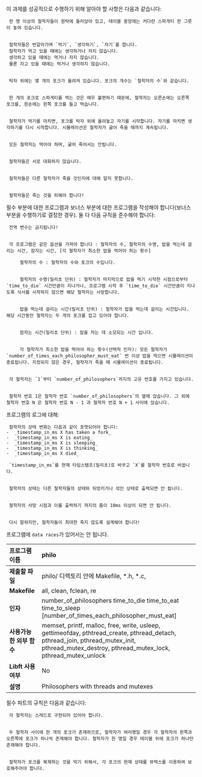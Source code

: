  이 과제를 성공적으로 수행하기 위해 알아야 할 사항은 다음과 같습니다:
 

	 한 명 이상의 철학자들이 원탁에 둘러앉아 있고, 테이블 중앙에는 커다란 스파게티 한 그릇이 놓여 있습니다.

 
	 철학자들은 번갈아가며 `먹기`, `생각하기`, `자기`를 합니다.
	 철학자가 먹고 있을 때에는 생각하거나 자지 않습니다.
	 생각하고 있을 때에는 먹거나 자지 않습니다.
	 물론 자고 있을 때에는 먹거나 생각하지 않습니다.


	 탁자 위에는 몇 개의 포크가 올려져 있습니다. 포크의 개수는 `철학자의 수`와 같습니다.


	 한 개의 포크로 스파게티를 먹는 것은 매우 불편하기 때문에, 철학자는 오른손에는 오른쪽 포크를, 왼손에는 왼쪽 포크를 들고 먹습니다.


	 철학자가 먹기를 마치면, 포크를 탁자 위에 올려놓고 자기를 시작합니다. 자기를 마치면 생각하기를 다시 시작합니다. 시뮬레이션은 철학자가 굶어 죽을 때까지 계속됩니다.


	 모든 철학자는 먹어야 하며, 굶어 죽어서는 안됩니다.


	 철학자들은 서로 대화하지 않습니다.


	 철학자들은 다른 철학자가 죽을 것인지에 대해 알지 못합니다.


	 철학자들은 죽는 것을 피해야 합니다!


 필수 부분에 대한 프로그램과 보너스 부분에 대한 프로그램을 작성해야 합니다(보너스 부분을 수행하기로 결정한 경우). 둘 다 다음 규칙을 준수해야 합니다:


	 전역 변수는 금지됩니다!


	 각 프로그램은 같은 옵션을 가져야 합니다 : 철학자의 수, 철학자의 수명, 밥을 먹는데 걸리는 시간, 잠자는 시간, [각 철학자가 최소한 밥을 먹어야 하는 횟수]
	
		 철학자의 수 : 철학자의 수와 포크의 수입니다.


		 철학자의 수명(밀리초 단위) : 철학자가 마지막으로 밥을 먹기 시작한 시점으로부터 `time_to_die` 시간만큼이 지나거나, 프로그램 시작 후 `time_to_die` 시간만큼이 지나도록 식사를 시작하지 않으면 해당 철학자는 사망합니다.


		 밥을 먹는데 걸리는 시간(밀리초 단위) : 철학자가 밥을 먹는데 걸리는 시간입니다. 해당 시간동안 철학자는 두 개의 포크를 잡고 있어야 합니다.


		 잠자는 시간(밀리초 단위) : 잠을 자는 데 소모되는 시간 입니다.


		 각 철학자가 최소한 밥을 먹어야 하는 횟수(선택적 인자): 모든 철학자가 `number_of_times_each_philosopher_must_eat` 번 이상 밥을 먹으면 시뮬레이션이 종료됩니다. 지정되지 않은 경우, 철학자가 죽을 때 시뮬레이션이 종료됩니다.


	 각 철학자는 `1`부터 `number_of_philosophers`까지의 고유 번호를 가지고 있습니다.


	 철학자 번호 1은 철학자 번호 `number_of_philosophers`의 옆에 앉습니다. 그 외에 철학자 번호 N 은 철학자 번호 N - 1 과 철학자 번호 N + 1 사이에 앉습니다.


 프로그램의 로그에 대해:

	 철학자의 상태 변화는 다음과 같이 포맷되어야 합니다:
	-  _timestamp_in_ms X has taken a fork_
	-  _timestamp_in_ms X is eating_
	-  _timestamp_in_ms X is sleeping_
	-  _timestamp_in_ms X is thinking_
	-  _timestamp_in_ms X died_	 	

	 `timestamp_in_ms`를 현재 타임스탬프(밀리초)로 바꾸고 `X`를 철학자 번호로 바꿉니다. 

	 
	 철학자의 상태는 다른 철학자들의 상태와 뒤엉키거나 섞인 상태로 출력되면 안 됩니다.


	 철학자의 사망 시점과 이를 출력하기 까지의 틈이 10ms 이상이 되면 안 됩니다.


	 다시 말하지만, 철학자들이 최대한 죽지 않도록 설계해야 합니다!

 프로그램에 `data races`가 있어서는 안 됩니다.


| **프로그램 이름** | philo |
| :--------------- | :-------- |
| **제출할 파일** | philo/ 디렉토리 안에 Makefile, *.h, *.c,   |
| **Makefile** | all, clean, fclean, re |
| **인자** | number_of_philosophers time_to_die time_to_eat time_to_sleep [number_of_times_each_philosopher_must_eat] |
| **사용가능한 외부 함수** | memset, printf, malloc, free, write, usleep, gettimeofday, pthtread_create, pthread_detach, pthread_join, pthread_mutex_init, pthread_mutex_destroy, pthread_mutex_lock, pthread_mutex_unlock |
| **Libft 사용여부** | No |
| **설명** | Philosophers with threads and mutexes |


 필수 파트의 규칙은 다음과 같습니다:


	 각 철학자는 스레드로 구현되어 있어야 합니다.


	 두 철학자 사이에 한 개의 포크가 존재하므로, 철학자가 여러명일 경우 각 철학자의 왼쪽과 오른쪽에 포크가 하나씩 존재해야 합니다. 철학자가 한 명일 경우 테이블 위에 포크가 하나만 존재해야 합니다.


	 철학자가 포크를 복제하는 것을 막기 위해서, 각 포크의 현재 상태를 뮤텍스를 이용하여 보호해주어야 합니다.